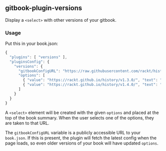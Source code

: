 ## gitbook-plugin-versions

Display a `<select>` with other versions of your gitbook.

### Usage

Put this in your book.json:

```js
{
  "plugins": [ "versions" ],
  "pluginsConfig": {
    "versions": {
      "gitbookConfigURL": "https://raw.githubusercontent.com/rackt/history/gh-pages/book.json",
      "options": [
        { "value": "https://rackt.github.io/history/v1.3.0/", "text": "Version 1.3.0" },
        { "value": "https://rackt.github.io/history/v1.4.0/", "text": "Version 1.4.0", "selected": true }
      ] 
    }
  }
}
```

A `<select>` element will be created with the given `options` and placed at the top of the book summary. When the user selects one of the options, they are taken to that URL.

The `gitbookConfigURL` variable is a publicly accessible URL to your `book.json`. If this is present, the plugin will fetch the latest config when the page loads, so even older versions of your book will have updated `options`.
